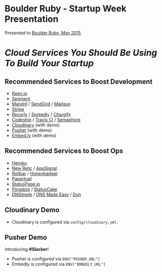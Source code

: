 # Boulder Ruby - Startup Week Presentation

Presented to [Boulder Ruby, May 2015](http://www.meetup.com/boulder_ruby_group/events/221392650/)

# _Cloud Services You Should Be Using To Build Your Startup_

## Recommended Services to Boost Development

* [Keen.io](https://keen.io/)
* [Segment](https://segment.com/)
* [Mandril](https://mandrillapp.com/) / [SendGrid](https://sendgrid.com/) / [Mailgun](http://www.mailgun.com/)
* [Stripe](https://stripe.com/)
* [Recurly](https://recurly.com/) / [Spreedly](https://spreedly.com/) / [Chargify](https://www.chargify.com/)
* [Codeship](https://codeship.com/) / [Travis CI](https://travis-ci.com/) / [Semaphore](https://semaphoreci.com/)
* [Cloudinary](http://cloudinary.com/) (with demo)
* [Pusher](https://pusher.com/) (with demo)
* [Embed.ly](http://embed.ly/) (with demo)

## Recommended Services to Boost Ops

* [Heroku](https://www.heroku.com/)
* [New Relic](http://newrelic.com/) / [AppSignal](https://appsignal.com/)
* [Rollbar](https://rollbar.com/) / [Honeybadger](https://www.honeybadger.io/)
* [Papertrail](https://papertrailapp.com/)
* [StatusPage.io](https://www.statuspage.io/)
* [Pingdom](https://www.pingdom.com/) / [StatusCake](https://www.statuscake.com/)
* [DNSimple](https://dnsimple.com/r/fb212a64f8e1b6) / [DNS Made Easy](http://www.dnsmadeeasy.com/) / [Dyn](http://dyn.com/)

## Cloudinary Demo

* Cloudinary is configured via `config/cloudinary.yml`.

## Pusher Demo

Introducing **#Slacker**!

* Pusher is configured via `ENV["PUSHER_URL"]`
* Embedly is configured via `ENV["EMBEDLY_URL"]`
